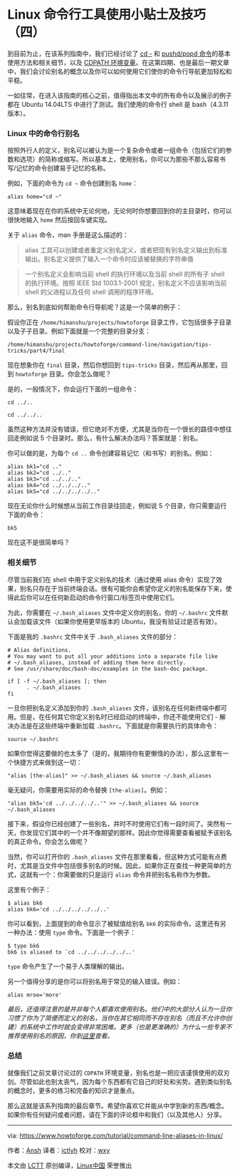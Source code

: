 Linux 命令行工具使用小贴士及技巧（四）
============================================================
 
到目前为止，在该系列指南中，我们已经讨论了 [cd -](https://linux.cn/article-8335-1.html) 和 [pushd/popd 命令](https://linux.cn/article-8371-1.html)的基本使用方法和相关细节，以及 [CDPATH 环境变量](https://linux.cn/article-8387-1.html)。在这第四期、也是最后一期文章中，我们会讨论别名的概念以及你可以如何使用它们使你的命令行导航更加轻松和平稳。

一如往常，在进入该指南的核心之前，值得指出本文中的所有命令以及展示的例子都在 Ubuntu 14.04LTS 中进行了测试。我们使用的命令行 shell 是 bash（4.3.11 版本）。

### Linux 中的命令行别名

按照外行人的定义，别名可以被认为是一个复杂命令或者一组命令（包括它们的参数和选项）的简称或缩写。所以基本上，使用别名，你可以为那些不那么容易书写/记忆的命令创建易于记忆的名称。

例如，下面的命令为 `cd ~` 命令创建别名 `home`：

```
alias home="cd ~"
```

这意味着现在在你的系统中无论何地，无论何时你想要回到你的主目录时，你可以很快地输入 `home` 然后按回车键实现。

关于 `alias` 命令，man 手册是这么描述的：

> alias 工具可以创建或者重定义别名定义，或者把现有别名定义输出到标准输出。别名定义提供了输入一个命令时应该被替换的字符串值

> 一个别名定义会影响当前 shell 的执行环境以及当前 shell 的所有子 shell 的执行环境。按照 IEEE Std 1003.1-2001 规定，别名定义不应该影响当前 shell 的父进程以及任何 shell 调用的程序环境。

那么，别名到底如何帮助命令行导航呢？这是一个简单的例子：

假设你正在 `/home/himanshu/projects/howtoforge` 目录工作，它包括很多子目录以及子子目录。例如下面就是一个完整的目录分支：

```
/home/himanshu/projects/howtoforge/command-line/navigation/tips-tricks/part4/final
```

现在想象你在 `final` 目录，然后你想回到 `tips-tricks` 目录，然后再从那里，回到 `howtoforge` 目录。你会怎么做呢？

是的，一般情况下，你会运行下面的一组命令：

```
cd ../..

cd ../../..
```

虽然这种方法并没有错误，但它绝对不方便，尤其是当你在一个很长的路径中想往回走例如说 5 个目录时。那么，有什么解决办法吗？答案就是：别名。

你可以做的是，为每个 `cd ..` 命令创建容易记忆（和书写）的别名。例如：

```
alias bk1="cd .."  
alias bk2="cd ../.."  
alias bk3="cd ../../.."  
alias bk4="cd ../../../.."  
alias bk5="cd ../../../../.."
```

现在无论你什么时候想从当前工作目录往回走，例如说 5 个目录，你只需要运行下面的命令：

```
bk5
```

现在这不是很简单吗？

### 相关细节

尽管当前我们在 shell 中用于定义别名的技术（通过使用 alias 命令）实现了效果，别名只存在于当前终端会话。很有可能你会希望你定义的别名能保存下来，使得此后你可以在任何新启动的命令行窗口/标签页中使用它们。

为此，你需要在 `~/.bash_aliases` 文件中定义你的别名，你的 `~/.bashrc` 文件默认会加载该文件（如果你使用更早版本的 Ubuntu，我没有验证过是否有效）。

下面是我的 `.bashrc` 文件中关于 `.bash_aliases` 文件的部分：

```
# Alias definitions.
# You may want to put all your additions into a separate file like
# ~/.bash_aliases, instead of adding them here directly.
# See /usr/share/doc/bash-doc/examples in the bash-doc package.

if [ -f ~/.bash_aliases ]; then 
      . ~/.bash_aliases
fi
```

一旦你把别名定义添加到你的 `.bash_aliases` 文件，该别名在任何新终端中都可用。但是，在任何其它你定义别名时已经启动的终端中，你还不能使用它们 - 解决办法是在这些终端中重新加载 `.bashrc`。下面就是你需要执行的具体命令：

```
source ~/.bashrc
```

如果你觉得这要做的也太多了（是的，我期待你有更懒惰的办法），那么这里有一个快捷方式来做到这一切：

```
"alias [the-alias]" >> ~/.bash_aliases && source ~/.bash_aliases
```

毫无疑问，你需要用实际的命令替换 `[the-alias]`。例如：

```
"alias bk5='cd ../../../../..'" >> ~/.bash_aliases && source ~/.bash_aliases
```

接下来，假设你已经创建了一些别名，并时不时使用它们有一段时间了。突然有一天，你发现它们其中的一个并不像期望的那样。因此你觉得需要查看被赋予该别名的真正命令。你会怎么做呢？

当然，你可以打开你的 `.bash_aliases` 文件在那里看看，但这种方式可能有点费时，尤其是当文件中包括很多别名的时候。因此，如果你正在查找一种更简单的方式，这就有一个：你需要做的只是运行 `alias` 命令并把别名名称作为参数。

这里有个例子：

```
$ alias bk6
alias bk6='cd ../../../../../..'
```

你可以看到，上面提到的命令显示了被赋值给别名 `bk6` 的实际命令。这里还有另一种办法：使用 `type` 命令。下面是一个例子：

```
$ type bk6
bk6 is aliased to `cd ../../../../../..'
```

`type` 命令产生了一个易于人类理解的输出。

另一个值得分享的是你可以将别名用于常见的输入错误。例如：

```
alias mroe='more'
```

_最后，还值得注意的是并非每个人都喜欢使用别名。他们中的大部分人认为一旦你习惯了你为了简便而定义的别名，当你在其它相同而不存在别名（而且不允许你创建）的系统中工作时就会变得非常困难。更多（也是更准确的）为什么一些专家不推荐使用别名的原因，你到[这里][4]查看。_

### 总结

就像我们之前文章讨论过的 `CDPATH` 环境变量，别名也是一把应该谨慎使用的双刃剑。尽管如此也别太丧气，因为每个东西都有它自己的好处和劣势。遇到类似别名的概念时，更多的练习和完备的知识才是重点。

那么这就是该系列指南的最后章节。希望你喜欢它并能从中学到新的东西/概念。如果你有任何疑问或者问题，请在下面的评论框中和我们（以及其他人）分享。

--------------------------------------------------------------------------------

via: https://www.howtoforge.com/tutorial/command-line-aliases-in-linux/

作者：[Ansh][a]
译者：[ictlyh](https://github.com/ictlyh)
校对：[wxy](https://github.com/wxy)

本文由 [LCTT](https://github.com/LCTT/TranslateProject) 原创编译，[Linux中国](https://linux.cn/) 荣誉推出

[a]:https://www.howtoforge.com/tutorial/command-line-aliases-in-linux/
[1]:https://www.howtoforge.com/tutorial/command-line-aliases-in-linux/#command-line-aliases-in-linux
[2]:https://www.howtoforge.com/tutorial/command-line-aliases-in-linux/#related-details
[3]:https://www.howtoforge.com/tutorial/command-line-aliases-in-linux/#conclusion
[4]:http://unix.stackexchange.com/questions/66934/why-is-aliasing-over-standard-commands-not-recommended
[5]:https://www.howtoforge.com/tutorial/linux-command-line-navigation-tips-and-tricks-part-1/
